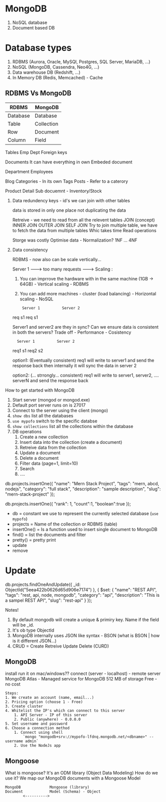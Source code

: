 # MongoDB

1. NoSQL database
2. Document based DB

# Database types

1. RDBMS (Aurora, Oracle, MySQl, Postgres, SQL Server, MariaDB, ...)
2. NoSQL (MongoDB, Cassendra, Neo4G, ...)
3. Data warehouse DB (Redshift, ...)
4. In Memory DB (Redis, Memcached) - Cache

## RDBMS Vs MongoDB

| RDBMS    | MongoDB    |
| -------- | ---------- |
| Database | Database   |
| Table    | Collection |
| Row      | Document   |
| Column   | Field      |

Tables
Emp
Dept
Foreign keys

Documents
It can have everything in own
Embeded document

Department
Employees

Blog
Categories - In its own
Tags
Posts - Refer to a caterory

Product
Detail
Sub docuemnt - Inventory/Stock

1.  Data redundency
    keys - id's
    we can join with other tables

    data is stored in only one place
    not duplicating the data

    Retreive - we need to read from all the relevent tables
    JOIN (concept)
    INNER JOIN
    OUTER JOIN
    SELF JOIN
    Try to join multiple table, we have to fetch the data from multiple tables
    Whic takes time
    Read operations

    Storge was costly
    Optimise data - Normalization? 1NF ... 4NF

2.  Data consistency

    RDBMS - now also can be scale vertically...

    Server 1 ---> too many requests --->
    Scaling :

    1.  You can imprrove the hardware with in the same machine (1GB -> 64GB) - Vertical scaling - RDBMS
    2.  You can add more machines - cluster (load balancing) - Horizontal scaling - NoSQL

             Server 1          Server 2

    req s1
    req s1

    Server1 and server2 are they in sync?
    Can we ensure data is consistent in both the servers?
    Trade off - Performance - Cosistency

          Server 1          Server 2

    req1 s1
    req2 s2

    option1: (Eventually consistent)
    req1 will write to server1 and send the response back
    then internally it will sync the data in server 2

    option2: (... strrongly... consistent)
    req1 will write to server1, server2, .... serverN and send the response back

How to get started with MongoDB

1. Start server (mongod or mongod.exe)
2. Default port server runs on is 27017
3. Connect to the server using the client (mongo)
4. `show dbs` list all the databases
5. `use mypofo` switch to the specific databse
6. `show collections` list all the collections within the database
7. DB operations
   1. Create a new collection
   2. Insert data into the collection (create a document)
   3. Retreive data from the collection
   4. Update a document
   5. Delete a document
   6. Filter data (page=1, limit=10)
   7. Search
   8. ....

db.projects.insertOne({
"name": "Mern Stack Project",
"tags": "mern, abcd, nodejs",
"category": "full stack",
"description": "sample description",
"slug": "mern-stack-project"
});

db.projects.insertOne({
"rank": 1,
"count":1,
"boolean":true
});

- db = constant we use to represent the currently selected database (`use mypofo`)
- projects = Name of the collection or RDBMS (table)
- insertOne() = Is a function used to insert single document to MongoDB
- find() = list the documents and filter
- pretty() = pretty print
- update
- remove

# Update

db.projects.findOneAndUpdate({
\_id: ObjectId("5eea422b0626d65d906e7174")
}, {
\$set: {
"name": "REST API",
"tags": "rest, api, node, mongodb",
"category": "api",
"description": "This is a sampel REST API",
"slug": "rest-api"
}
});

Notes!

1. By default mongodb will create a unique & primiry key. Name if the field will be \_id.
2. It's ob type ObjectId
3. MongoDB internally uses JSON like syntax - BSON (what is BSON | how is it different JSON...)
4. CRUD = Create Retreive Update Delete (CURD)

## MongoDB

install
run it on mac/windows??
connect
(server - localhost) - remote server
MongoDB Atlas - Managed service for MongoDB
512 MB of storage
Free - no cost

    Steps:
    1. We create an account (name, email...)
    2. Pricing option (choose 1 - Free)
    3. Create cluster
    4. Whitelist the IP's which can connect to this server
        1. API Server - IP of this server
        2. Public (anywhere) - 0.0.0.0
    5. Set username and password
    6. Choose a connection method
        1. Connect using shell
            `mongo "mongodb+srv://mypofo-lfdnq.mongodb.net/<dbname>" --username admin`
        2. Use the NodeJs app

## Mongoose

What is mongoose?
It's an ODM library (Object Data Modeling)
How do we use it?
We map our MongoDB documents with a Mongoose Model

    MongoDB             Mongoose (library)
    Document            Model (Schema) - Object
            <---------->

